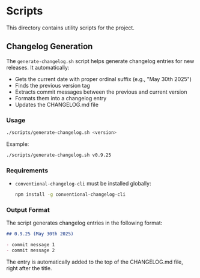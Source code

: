# Scripts

This directory contains utility scripts for the project.

## Changelog Generation

The `generate-changelog.sh` script helps generate changelog entries for new releases. It automatically:
- Gets the current date with proper ordinal suffix (e.g., "May 30th 2025")
- Finds the previous version tag
- Extracts commit messages between the previous and current version
- Formats them into a changelog entry
- Updates the CHANGELOG.md file

### Usage

```bash
./scripts/generate-changelog.sh <version>
```

Example:
```bash
./scripts/generate-changelog.sh v0.9.25
```

### Requirements

- `conventional-changelog-cli` must be installed globally:
  ```bash
  npm install -g conventional-changelog-cli
  ```

### Output Format

The script generates changelog entries in the following format:
```markdown
## 0.9.25 (May 30th 2025)

- commit message 1
- commit message 2
```

The entry is automatically added to the top of the CHANGELOG.md file, right after the title.
